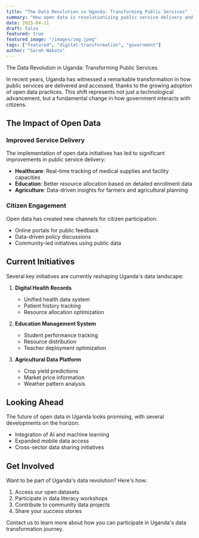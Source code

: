```yaml
---
title: "The Data Revolution in Uganda: Transforming Public Services"
summary: "How open data is revolutionizing public service delivery and citizen engagement in Uganda"
date: 2025-04-11
draft: false
featured: true
featured_image: "/images/img.jpeg"
tags: ["featured", "digital-transformation", "government"]
author: "Sarah Nakato"
---
```


The Data Revolution in Uganda: Transforming Public Services

In recent years, Uganda has witnessed a remarkable transformation in how public services are delivered and accessed, thanks to the growing adoption of open data practices. This shift represents not just a technological advancement, but a fundamental change in how government interacts with citizens.

## The Impact of Open Data

### Improved Service Delivery
The implementation of open data initiatives has led to significant improvements in public service delivery:

- **Healthcare**: Real-time tracking of medical supplies and facility capacities
- **Education**: Better resource allocation based on detailed enrollment data
- **Agriculture**: Data-driven insights for farmers and agricultural planning

### Citizen Engagement
Open data has created new channels for citizen participation:

- Online portals for public feedback
- Data-driven policy discussions
- Community-led initiatives using public data

## Current Initiatives

Several key initiatives are currently reshaping Uganda's data landscape:

1. **Digital Health Records**
   - Unified health data system
   - Patient history tracking
   - Resource allocation optimization

2. **Education Management System**
   - Student performance tracking
   - Resource distribution
   - Teacher deployment optimization

3. **Agricultural Data Platform**
   - Crop yield predictions
   - Market price information
   - Weather pattern analysis

## Looking Ahead

The future of open data in Uganda looks promising, with several developments on the horizon:

- Integration of AI and machine learning
- Expanded mobile data access
- Cross-sector data sharing initiatives

## Get Involved

Want to be part of Uganda's data revolution? Here's how:

1. Access our open datasets
2. Participate in data literacy workshops
3. Contribute to community data projects
4. Share your success stories

Contact us to learn more about how you can participate in Uganda's data transformation journey.